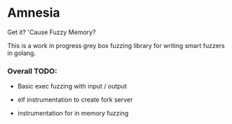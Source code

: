 # Amnesia

Get it? 'Cause Fuzzy Memory?

This is a work in progress grey box fuzzing library for writing smart fuzzers in golang.

### Overall TODO:

- Basic exec fuzzing with input / output

- elf instrumentation to create fork server

- instrumentation for in memory fuzzing
